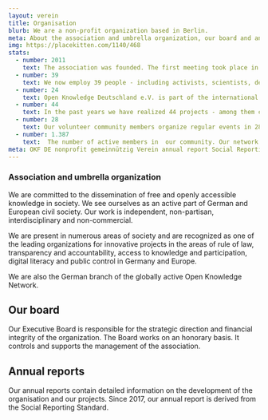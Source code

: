 ```yaml
---
layout: verein
title: Organisation
blurb: We are a non-profit organization based in Berlin.
meta: About the association and umbrella organization, our board and annual reports
img: https://placekitten.com/1140/468
stats:
  - number: 2011
    text: The association was founded. The first meeting took place in 2010 at the re:publica with Rufus Pollock, initiator of the Open Knowledge Network.
  - number: 39
    text: We now employ 39 people - including activists, scientists, developers, policy specialists and designers.
  - number: 24
    text: Open Knowledge Deutschland e.V. is part of the international Open Knowledge network. The network includes organizations from a total of 24 countries.
  - number: 44
    text: In the past years we have realized 44 projects - among them campaigns, hackathons, community support, educational offers and software solutions.
  - number: 28
    text: Our volunteer community members organize regular events in 28 cities throughout Germany.
  - number: 1.387
    text:  The number of active members in  our community. Our network contains a wide range of knowledge on Open Data, Open Government and Civic Tech.
meta: OKF DE nonprofit gemeinnützig Verein annual report Social Reporting Standard
---
```


### Association and umbrella organization

We are committed to the dissemination of free and openly accessible knowledge in society. We see ourselves as an active part of German and European civil society. Our work is independent, non-partisan, interdisciplinary and non-commercial.

We are present in numerous areas of society and are recognized as one of the leading organizations for innovative projects in the areas of rule of law, transparency and accountability, access to knowledge and participation, digital literacy and public control in Germany and Europe.

We are also the German branch of the globally active Open Knowledge Network.


## Our board

Our Executive Board is responsible for the strategic direction and financial integrity of the organization. The Board works on an honorary basis. It controls and supports the management of the association.


## Annual reports

Our annual reports contain detailed information on the development of the organisation and our projects. Since 2017, our annual report is derived from the Social Reporting Standard.
